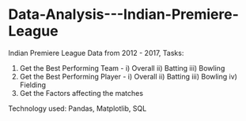 # Data-Analysis---Indian-Premiere-League
Indian Premiere League Data from 2012 - 2017, Tasks:
1. Get the Best Performing Team - i) Overall ii) Batting iii) Bowling
2. Get the Best Performing Player - i) Overall ii) Batting iii) Bowling iv) Fielding
3. Get the Factors affecting the matches

Technology used: Pandas, Matplotlib, SQL
